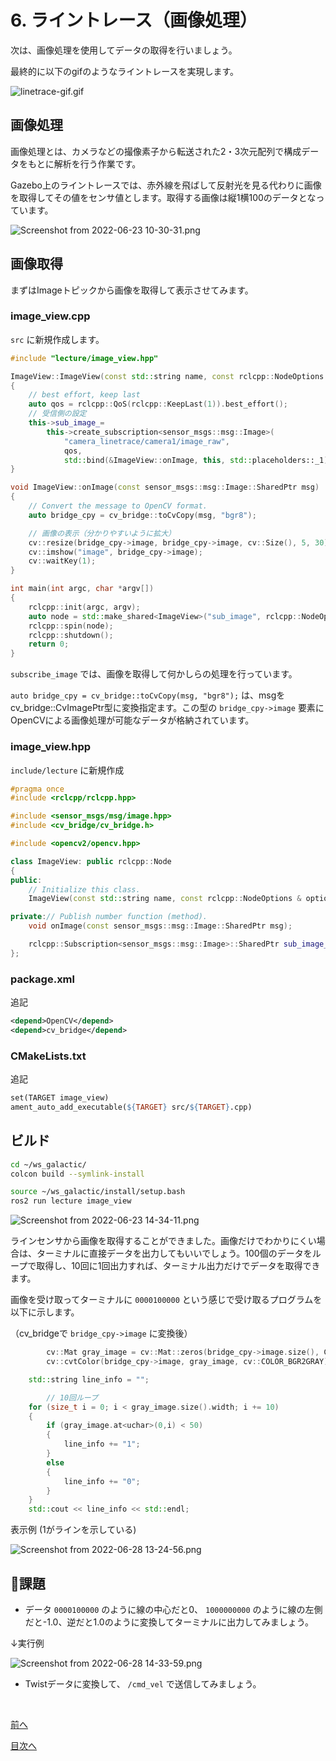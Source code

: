# 6. ライントレース（画像処理）

次は、画像処理を使用してデータの取得を行いましょう。

最終的に以下のgifのようなライントレースを実現します。

![linetrace-gif.gif](./images/image6/linetrace-gif.gif)

## 画像処理

画像処理とは、カメラなどの撮像素子から転送された2・3次元配列で構成データをもとに解析を行う作業です。

Gazebo上のライントレースでは、赤外線を飛ばして反射光を見る代わりに画像を取得してその値をセンサ値とします。取得する画像は縦1横100のデータとなっています。

![Screenshot from 2022-06-23 10-30-31.png](./images/image6/Screenshot_from_2022-06-23_10-30-31.png)

## 画像取得

まずはImageトピックから画像を取得して表示させてみます。

### image_view.cpp

`src` に新規作成します。

```cpp
#include "lecture/image_view.hpp"

ImageView::ImageView(const std::string name, const rclcpp::NodeOptions &options) : Node(name, options)
{
    // best effort, keep last
    auto qos = rclcpp::QoS(rclcpp::KeepLast(1)).best_effort();
	// 受信側の設定
    this->sub_image_=
		this->create_subscription<sensor_msgs::msg::Image>(
			"camera_linetrace/camera1/image_raw",
			qos,
			std::bind(&ImageView::onImage, this, std::placeholders::_1));
}

void ImageView::onImage(const sensor_msgs::msg::Image::SharedPtr msg)
{
    // Convert the message to OpenCV format.
    auto bridge_cpy = cv_bridge::toCvCopy(msg, "bgr8");

	// 画像の表示（分かりやすいように拡大）
    cv::resize(bridge_cpy->image, bridge_cpy->image, cv::Size(), 5, 30);
    cv::imshow("image", bridge_cpy->image);
    cv::waitKey(1);
}

int main(int argc, char *argv[])
{
    rclcpp::init(argc, argv);
    auto node = std::make_shared<ImageView>("sub_image", rclcpp::NodeOptions());
    rclcpp::spin(node);
    rclcpp::shutdown();
    return 0;
}
```

`subscribe_image` では、画像を取得して何かしらの処理を行っています。

`auto bridge_cpy = cv_bridge::toCvCopy(msg, "bgr8");` は、msgをcv_bridge::CvImagePtr型に変換指定ます。この型の `bridge_cpy->image` 要素にOpenCVによる画像処理が可能なデータが格納されています。

### image_view.hpp

`include/lecture` に新規作成

```cpp
#pragma once
#include <rclcpp/rclcpp.hpp>

#include <sensor_msgs/msg/image.hpp>
#include <cv_bridge/cv_bridge.h>

#include <opencv2/opencv.hpp>

class ImageView: public rclcpp::Node
{
public:
    // Initialize this class.
    ImageView(const std::string name, const rclcpp::NodeOptions & options);

private:// Publish number function (method).
    void onImage(const sensor_msgs::msg::Image::SharedPtr msg);

    rclcpp::Subscription<sensor_msgs::msg::Image>::SharedPtr sub_image_;
};
```

### package.xml

追記

```xml
<depend>OpenCV</depend>
<depend>cv_bridge</depend>
```

### CMakeLists.txt

追記

```makefile
set(TARGET image_view)
ament_auto_add_executable(${TARGET} src/${TARGET}.cpp)
```

## ビルド

```bash
cd ~/ws_galactic/
colcon build --symlink-install

source ~/ws_galactic/install/setup.bash
ros2 run lecture image_view
```

![Screenshot from 2022-06-23 14-34-11.png](./images/image6/Screenshot_from_2022-06-23_14-34-11.png)

ラインセンサから画像を取得することができました。画像だけでわかりにくい場合は、ターミナルに直接データを出力してもいいでしょう。100個のデータをループで取得し、10回に1回出力すれば、ターミナル出力だけでデータを取得できます。

画像を受け取ってターミナルに `0000100000` という感じで受け取るプログラムを以下に示します。

（cv_bridgeで `bridge_cpy->image` に変換後）

```cpp
		cv::Mat gray_image = cv::Mat::zeros(bridge_cpy->image.size(), CV_8UC1);
		cv::cvtColor(bridge_cpy->image, gray_image, cv::COLOR_BGR2GRAY);

    std::string line_info = "";

		// 10回ループ
    for (size_t i = 0; i < gray_image.size().width; i += 10)
    {
        if (gray_image.at<uchar>(0,i) < 50)
        {
            line_info += "1";
        }
        else
        {
            line_info += "0";
        }
    }
    std::cout << line_info << std::endl;
```

表示例 (1がラインを示している)

![Screenshot from 2022-06-28 13-24-56.png](./images/image6/Screenshot_from_2022-06-28_13-24-56.png)

## 📝課題

- データ `0000100000` のように線の中心だと0、 `1000000000` のように線の左側だと-1.0、逆だと1.0のように変換してターミナルに出力してみましょう。

↓実行例

![Screenshot from 2022-06-28 14-33-59.png](./images/image6/Screenshot_from_2022-06-28_14-33-59.png)

- Twistデータに変換して、 `/cmd_vel` で送信してみましょう。

<br>

[前へ](./part5.md)

[目次へ](./README.md)